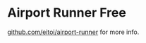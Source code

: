# Airport Runner Free
[github.com/eitoi/airport-runner](github.com/eitoi/airport-runner) for more info.

